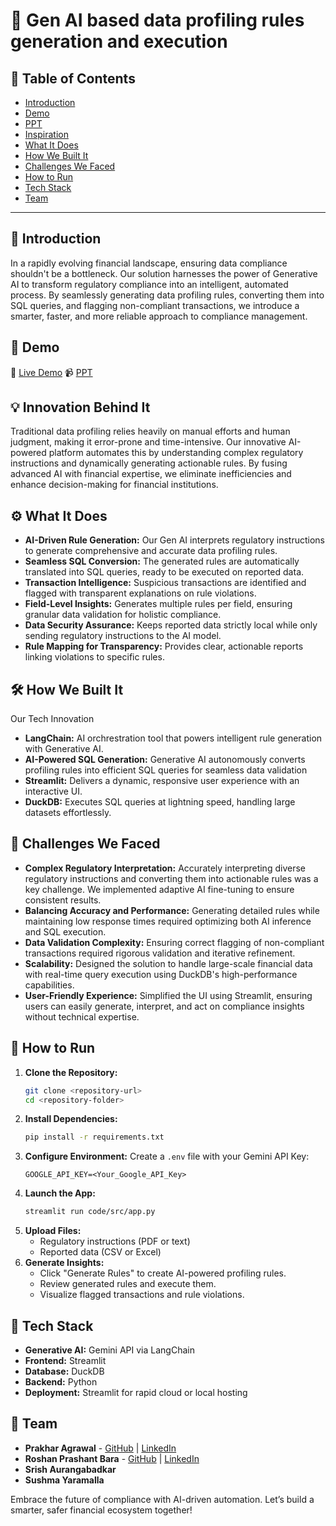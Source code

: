 # 🚀 Gen AI based data profiling rules generation and execution

## 📌 Table of Contents
- [Introduction](#introduction)
- [Demo](https://github.com/ewfx/gaidp-p-h-h-c/blob/main/artifacts/demo/PHHC_Demo_final.mp4)
- [PPT](https://github.com/ewfx/gaidp-p-h-h-c/blob/main/artifacts/demo/gaidp_P-h-h-c.pptx)
- [Inspiration](#Innovation-Behind-It)
- [What It Does](#what-it-does)
- [How We Built It](#how-we-built-it)
- [Challenges We Faced](#challenges-we-faced)
- [How to Run](#how-to-run)
- [Tech Stack](#tech-stack)
- [Team](#team)

---

## 🎯 Introduction
In a rapidly evolving financial landscape, ensuring data compliance shouldn't be a bottleneck. Our solution harnesses the power of Generative AI to transform regulatory compliance into an intelligent, automated process. By seamlessly generating data profiling rules, converting them into SQL queries, and flagging non-compliant transactions, we introduce a smarter, faster, and more reliable approach to compliance management.

## 🎥 Demo
🔗 [Live Demo](https://github.com/ewfx/gaidp-p-h-h-c/blob/main/artifacts/demo/PHHC_Demo_final.mp4)
📹 [PPT](https://github.com/ewfx/gaidp-p-h-h-c/blob/main/artifacts/demo/gaidp_P-h-h-c.pptx) 


## 💡 Innovation Behind It
Traditional data profiling relies heavily on manual efforts and human judgment, making it error-prone and time-intensive. Our innovative AI-powered platform automates this by understanding complex regulatory instructions and dynamically generating actionable rules. By fusing advanced AI with financial expertise, we eliminate inefficiencies and enhance decision-making for financial institutions.

## ⚙️ What It Does
- **AI-Driven Rule Generation:** Our Gen AI interprets regulatory instructions to generate comprehensive and accurate data profiling rules.
- **Seamless SQL Conversion:** The generated rules are automatically translated into SQL queries, ready to be executed on reported data.
- **Transaction Intelligence:** Suspicious transactions are identified and flagged with transparent explanations on rule violations.
- **Field-Level Insights:** Generates multiple rules per field, ensuring granular data validation for holistic compliance.
- **Data Security Assurance:** Keeps reported data strictly local while only sending regulatory instructions to the AI model.
- **Rule Mapping for Transparency:** Provides clear, actionable reports linking violations to specific rules.

## 🛠️ How We Built It
Our Tech Innovation
- **LangChain:** AI orchrestration tool that powers intelligent rule generation with Generative AI.
- **AI-Powered SQL Generation:** Generative AI autonomously converts profiling rules into efficient SQL queries for seamless data validation
- **Streamlit:** Delivers a dynamic, responsive user experience with an interactive UI.
- **DuckDB:** Executes SQL queries at lightning speed, handling large datasets effortlessly.

## 🚧 Challenges We Faced
- **Complex Regulatory Interpretation:** Accurately interpreting diverse regulatory instructions and converting them into actionable rules was a key challenge. We implemented adaptive AI fine-tuning to ensure consistent results.
- **Balancing Accuracy and Performance:** Generating detailed rules while maintaining low response times required optimizing both AI inference and SQL execution.
- **Data Validation Complexity:** Ensuring correct flagging of non-compliant transactions required rigorous validation and iterative refinement.
- **Scalability:** Designed the solution to handle large-scale financial data with real-time query execution using DuckDB's high-performance capabilities.
- **User-Friendly Experience:** Simplified the UI using Streamlit, ensuring users can easily generate, interpret, and act on compliance insights without technical expertise.

## 🏃 How to Run
1. **Clone the Repository:**
    ```bash
    git clone <repository-url>
    cd <repository-folder>
    ```
2. **Install Dependencies:**
    ```bash
    pip install -r requirements.txt
    ```
3. **Configure Environment:**
    Create a `.env` file with your Gemini API Key:
    ```env
    GOOGLE_API_KEY=<Your_Google_API_Key>
    ```
4. **Launch the App:**
    ```bash
    streamlit run code/src/app.py
    ```
5. **Upload Files:**
    - Regulatory instructions (PDF or text)
    - Reported data (CSV or Excel)
6. **Generate Insights:**
    - Click "Generate Rules" to create AI-powered profiling rules.
    - Review generated rules and execute them.
    - Visualize flagged transactions and rule violations.

## 🛒 Tech Stack
- **Generative AI:** Gemini API via LangChain
- **Frontend:** Streamlit
- **Database:** DuckDB
- **Backend:** Python
- **Deployment:** Streamlit for rapid cloud or local hosting

## 👥 Team
- **Prakhar Agrawal** - [GitHub](https://github.com/prakhar2408) | [LinkedIn](https://www.linkedin.com/in/prakhar-agrawal-7388a61b4/)
- **Roshan Prashant Bara** - [GitHub](https://github.com/roshanbara) | [LinkedIn](https://www.linkedin.com/in/roshanbara/)
- **Srish Aurangabadkar**
- **Sushma Yaramalla**

Embrace the future of compliance with AI-driven automation. Let’s build a smarter, safer financial ecosystem together!
